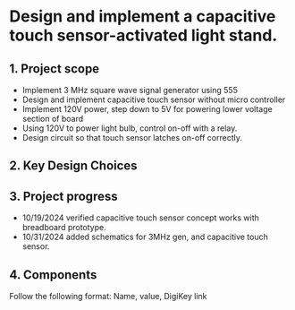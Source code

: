 # Design and implement a capacitive touch sensor-activated light stand.
## 1. Project scope
- Implement 3 MHz square wave signal generator using 555
- Design and implement capacitive touch sensor without micro controller
- Implement 120V power, step down to 5V for powering lower voltage section of board
- Using 120V to power light bulb, control on-off with a relay.
- Design circuit so that touch sensor latches on-off correctly.

## 2. Key Design Choices

## 3. Project progress
- 10/19/2024  verified capacitive touch sensor concept works with breadboard prototype.
- 10/31/2024  added schematics for 3MHz gen, and capacitive touch sensor.

## 4. Components
Follow the following format: 
Name, value, DigiKey link